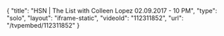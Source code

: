 {
    "title": "HSN | The List with Colleen Lopez 02.09.2017 - 10 PM",
    "type": "solo",
    "layout": "iframe-static",
    "videoId": "112311852",
    "url": "\/tvpembed\/112311852"
}